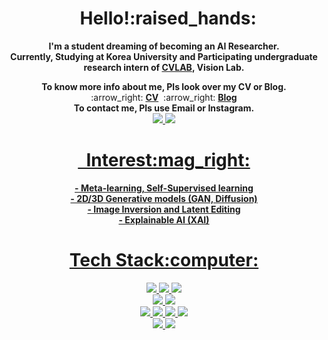<div align="center"><h1>&nbsp;&nbsp;Hello!:raised_hands:</h1>
  <p><strong> I'm a student dreaming of becoming an AI Researcher.<br>
  Currently, Studying at Korea University and Participating undergraduate research intern of <a href="https://cvlab.korea.ac.kr/">CVLAB</a>, Vision Lab.   </strong></p>
  <div align="center">
    <strong>To know more info about me, Pls look over my CV or Blog.</strong> 
    <div align="center">
    :arrow_right: <a href="https://github.com/ChoiDae1/ChoiDae1/files/10474597/CV.pdf"><b>CV</b></a>&nbsp;
    :arrow_right: <a href="https://science886.tistory.com/"><b>Blog</b></a>
    </div>
    <strong>To contact me, Pls use Email or Instagram.</strong>    
    <div align="center">
    <a href="mailto:daeone0920@korea.ac.kr"><img src="https://img.shields.io/badge/Gmail-DCDCDC?style=flat-square&logo=Gmail&logoColor=EA4335"/>
    <a href="https://www.instagram.com/choi_dae1"><img src="https://img.shields.io/badge/Instagram-E4405F?style=flat-square&logo=Instagram&logoColor=black"/>
    </div>

</div>




<div align='center'>
<h1>&nbsp;&nbsp;Interest:mag_right:</h1>
<p>
<b>
-&nbsp;Meta-learning, Self-Supervised learning<br>
-&nbsp;2D/3D Generative models (GAN, Diffusion)<br>
-&nbsp;Image Inversion and Latent Editing<br>
-&nbsp;Explainable AI (XAI)
</b>
</p>
</div>


<div align="center"><h1>Tech Stack:computer:</h1>
<img src="https://img.shields.io/badge/python-3776AB?style=flat-square&logo=Python&logoColor=white"/> <img src="https://img.shields.io/badge/c++-%2300599C.svg?style=flat-square&logo=c%2B%2B&logoColor=white"> <img src="https://img.shields.io/badge/R-276DC3?style=flat-square&logo=R&logoColor=white"/>
<br>
<img src="https://img.shields.io/badge/PyTorch-EE4C2C?style=flat-square&logo=PyTorch&logoColor=black"/>
<img src="https://img.shields.io/badge/TensorFlow-FF6F00?style=flat-square&logo=TensorFlow&logoColor=black"/>
<br>
<img src="https://img.shields.io/badge/html-E34F26?style=flat-square&logo=html5&logoColor=white">
<img src="https://img.shields.io/badge/css-1572B6?style=flat-square&logo=css3&logoColor=white">
<img src="https://img.shields.io/badge/javascript-F7DF1E?style=flat-square&logo=javascript&logoColor=black">
<img src="https://img.shields.io/badge/react-61DAFB?style=flat-square&logo=react&logoColor=black">
<br>
<img src="https://img.shields.io/badge/mysql-4479A1?style=flat-square&logo=mysql&logoColor=white">
<img src="https://img.shields.io/badge/Docker-2496ED?style=flat-square&logo=Docker&logoColor=black">
</div>



